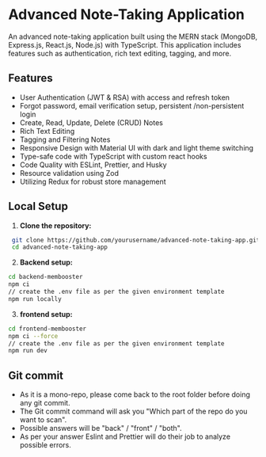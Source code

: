 # Advanced Note-Taking Application

An advanced note-taking application built using the MERN stack (MongoDB, Express.js, React.js, Node.js) with TypeScript. This application includes features such as authentication, rich text editing, tagging, and more.


## Features

- User Authentication (JWT & RSA) with access and refresh token
- Forgot password, email verification setup, persistent /non-persistent login
- Create, Read, Update, Delete (CRUD) Notes
- Rich Text Editing
- Tagging and Filtering Notes
- Responsive Design with Material UI with dark and light theme switching
- Type-safe code with TypeScript with custom react hooks
- Code Quality with ESLint, Prettier, and Husky
- Resource validation using Zod
- Utilizing Redux for robust store management

## Local Setup 

1. **Clone the repository:**

  ```sh
   git clone https://github.com/yourusername/advanced-note-taking-app.git
   cd advanced-note-taking-app
  ```
   
2. **Backend setup:**

 ```sh
cd backend-membooster
npm ci
// create the .env file as per the given environment template
npm run locally
```

3. **frontend setup:**

 ```sh
cd frontend-membooster
npm ci --force
// create the .env file as per the given environment template
npm run dev
```

## Git commit 
* As it is a mono-repo, please come back to the root folder before doing any git commit.
* The Git commit command will ask you "Which part of the repo do you want to scan".
* Possible answers will be "back" / "front" / "both".
* As per your answer Eslint and Prettier will do their job to analyze possible errors.

